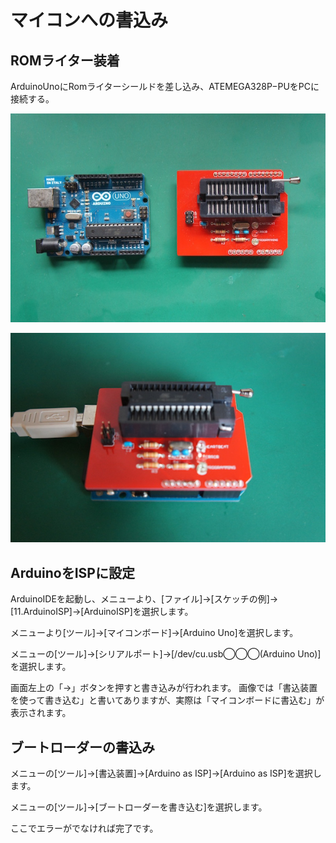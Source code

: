 # マイコンへの書込み

## ROMライター装着

ArduinoUnoにRomライターシールドを差し込み、ATEMEGA328P−PUをPCに接続する。

![](bootlaoder01.jpg)

![](bootlaoder02.jpg)

## ArduinoをISPに設定

ArduinoIDEを起動し、メニューより、[ファイル]→[スケッチの例]→ [11.ArduinoISP]→[ArduinoISP]を選択します。
<br>

メニューより[ツール]→[マイコンボード]→[Arduino Uno]を選択します。
<br>

メニューの[ツール]→[シリアルポート]→[/dev/cu.usb◯◯◯(Arduino Uno)]を選択します。
<br>

画面左上の「→」ボタンを押すと書き込みが行われます。
画像では「書込装置を使って書き込む」と書いてありますが、実際は「マイコンボードに書込む」が表示されます。

## ブートローダーの書込み

メニューの[ツール]→[書込装置]→[Arduino as ISP]→[Arduino as ISP]を選択します。
<br>

メニューの[ツール]→[ブートローダーを書き込む]を選択します。
<br>

ここでエラーがでなければ完了です。

<br>
